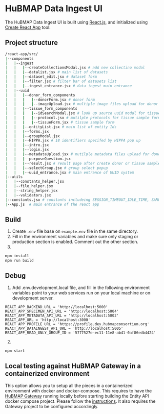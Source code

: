 # HuBMAP Data Ingest UI

The HuBMAP Data Ingest UI is built using [React.js](https://reactjs.org/), and initialized using [Create React App](https://create-react-app.dev/) tool.

## Project structure

```bash
/react-app/src/
|--components
|   |--ingest
|   |   |--createCollectionsModal.jsx # add new collectino modal
|   |   |--datalist.jsx # main list of datasets
|   |   |--dataset_edit.jsx # dataset form
|   |   |--filter.jsx # filter bar of datasets list
|   |   |--ingest_entrance.jsx # data ingest main entrance
|   |--uuid
|   |   |--donor_form_components
|   |   |   |--donorForm.jsx # donor form
|   |   |   |--imageUpload.jsx # multiple image files upload for donor form and tissue sample form
|   |   |--tissue_form_components
|   |   |   |--idSearchModal.jsx # look up source uuid modal for tissue sample form and dataset form
|   |   |   |--protocol.jsx # mutilple protocols for tissue sample form
|   |   |   |--tissueForm.jsx # tissue sample form
|   |   |--entityList.jsx # main list of entity Ids
|   |   |--forms.jsx
|   |   |--groupModal.jsx
|   |   |--HIPPA.jsx # 18 identifiers specifed by HIPPA pop up
|   |   |--intro.jsx
|   |   |--login.jsx
|   |   |--metadataUpload.jsx # mutilple metadata files upload for donor form and tissue sample form
|   |   |--purposeQuestion.jsx
|   |   |--result.jsx # result page after create donor or tissue sample
|   |   |--selectGroup.jsx # group select popup
|   |   |--uuid_entrance.jsx # main entrance of UUID system
|--utils
|   |--constants_helper.jsx
|   |--file_helper.jsx
|   |--string_helper.jsx
|   |--validators.jsx
|--constants.jsx # constants includeing SESSION_TIMEOUT_IDLE_TIME, SAMPLE_TYPES, ORGAN_TYPES
|--App.js  # main entrance of the react app
```

## Build

1. Create `.env` file base on `example.env` file in the same directory.
2. Fill in the environment variables and make sure only staging or production section is enabled. Comment out the other section.
3.

```bash
npm install
npm run build
```

## Debug

1. Add .env.development.local file, and fill in the following environment variables point to your web services run on your local machine or on development server.

```
REACT_APP_BACKEND_URL = 'http://localhost:5000'
REACT_APP_SPECIMEN_API_URL = 'http://localhost:5004'
REACT_APP_METADATA_API_URL = 'http://localhost:5002'
REACT_APP_URL = 'http://localhost:3000'
REACT_APP_PROFILE_URL = 'https://profile.dev.hubmapconsortium.org'
REACT_APP_DATAINGEST_API_URL = 'http://localhost:5005'
REACT_APP_READ_ONLY_GROUP_ID = '5777527e-ec11-11e8-ab41-0af86edb4424'
```

2.

```bash
npm start
```


## Local testing against HuBMAP Gateway in a containerized environment

This option allows you to setup all the pieces in a containerized environment with docker and docker-compose. This requires to have the [HuBMAP Gateway](https://github.com/hubmapconsortium/gateway) running locally before starting building the Entity API docker compose project. Please follow the [instructions](https://github.com/hubmapconsortium/gateway#workflow-of-setting-up-multiple-hubmap-docker-compose-projects). It also requires the Gateway project to be configured accordingly.
